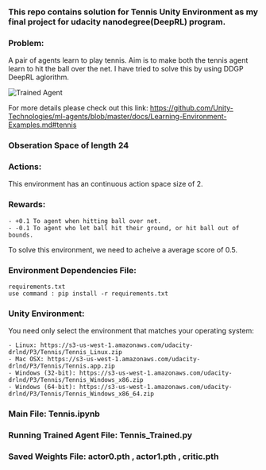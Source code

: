 [image1]: https://user-images.githubusercontent.com/10624937/42135623-e770e354-7d12-11e8-998d-29fc74429ca2.gif "Trained Agent"

### This repo contains solution for Tennis Unity Environment as my final project for udacity nanodegree(DeepRL) program.

### Problem:

A pair of agents learn to play tennis. Aim is to make both the tennis agent learn to hit the ball over the net. I have tried to solve this by using DDGP DeepRL aglorithm.

![Trained Agent][image1]

For more details please check out this link: https://github.com/Unity-Technologies/ml-agents/blob/master/docs/Learning-Environment-Examples.md#tennis

### Obseration Space of length 24

### Actions:

This environment has an continuous action space size of 2.

### Rewards:

	- +0.1 To agent when hitting ball over net.
	- -0.1 To agent who let ball hit their ground, or hit ball out of bounds.

To solve this environment, we need to acheive a average score of 0.5.

### Environment Dependencies File:
	requirements.txt
	use command : pip install -r requirements.txt


### Unity Environment:
You need only select the environment that matches your operating system:

	- Linux: https://s3-us-west-1.amazonaws.com/udacity-drlnd/P3/Tennis/Tennis_Linux.zip
	- Mac OSX: https://s3-us-west-1.amazonaws.com/udacity-drlnd/P3/Tennis/Tennis.app.zip
	- Windows (32-bit): https://s3-us-west-1.amazonaws.com/udacity-drlnd/P3/Tennis/Tennis_Windows_x86.zip
	- Windows (64-bit): https://s3-us-west-1.amazonaws.com/udacity-drlnd/P3/Tennis/Tennis_Windows_x86_64.zip

### Main File: Tennis.ipynb

### Running Trained Agent File: Tennis_Trained.py

### Saved Weights File: actor0.pth , actor1.pth , critic.pth
